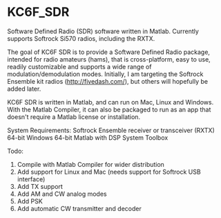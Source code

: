 # KC6F_SDR
Software Defined Radio (SDR) software written in Matlab. Currently supports Softrock Si570 radios, including the RXTX.

The goal of KC6F SDR is to provide a Software Defined Radio package, intended for radio amateurs (hams), that is cross-platform, easy to use, readily customizable and supports a wide range of modulation/demodulation modes. Initially, I am targeting the Softrock Ensemble kit radios (http://fivedash.com/), but others will hopefully be added later. 

KC6F SDR is written in Matlab, and can run on Mac, Linux and Windows. With the Matlab Compiler, it can also be packaged to run as an app that doesn't require a Matlab license or installation. 

System Requirements:
Softrock Ensemble receiver or transceiver (RXTX)
64-bit Windows
64-bit Matlab with DSP System Toolbox

Todo:
1. Compile with Matlab Compiler for wider distribution
2. Add support for Linux and Mac (needs support for Softrock USB interface)
3. Add TX support
4. Add AM and CW analog modes
5. Add PSK
6. Add automatic CW transmitter and decoder
